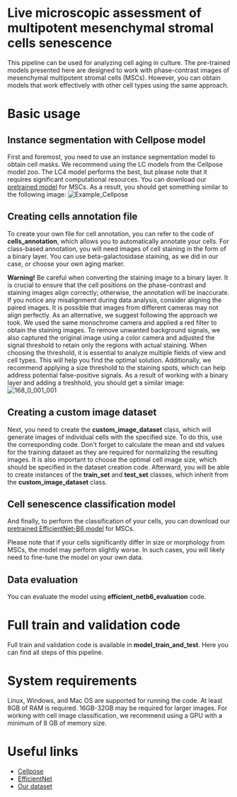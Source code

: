 # Live microscopic assessment of multipotent mesenchymal stromal cells senescence 

This pipeline can be used for analyzing cell aging in culture. The pre-trained models presented here are designed to work with phase-contrast images of mesenchymal multipotent stromal cells (MSCs). However, you can obtain models that work effectively with other cell types using the same approach.

# Basic usage
## Instance segmentation with Cellpose model
First and foremost, you need to use an instance segmentation model to obtain cell masks. We recommend using the LC models from the Cellpose model zoo. The LC4 model performs the best, but please note that it requires significant computational resources. You can download our [pretrained model](https://disk.yandex.com/d/P6ozzuQhfjHsAQ) for MSCs.
As a result, you should get something similar to the following image:
![Example_Cellpose](https://github.com/voynovaes/Senescence/assets/126082195/ee71e487-c269-4f36-a121-f89cde529796)


## Creating cells annotation file
To create your own file for cell annotation, you can refer to the code of **cells_annotation**, which allows you to automatically annotate your cells. For class-based annotation, you will need images of cell staining in the form of a binary layer. You can use beta-galactosidase staining, as we did in our case, or choose your own aging marker. 
 
**Warning!** Be careful when converting the staining image to a binary layer. It is crucial to ensure that the cell positions on the phase-contrast and staining images align correctly; otherwise, the annotation will be inaccurate. If you notice any misalignment during data analysis, consider aligning the paired images. It is possible that images from different cameras may not align perfectly. As an alternative, we suggest following the approach we took. We used the same monochrome camera and applied a red filter to obtain the staining images. To remove unwanted background signals, we also captured the original image using a color camera and adjusted the signal threshold to retain only the regions with actual staining. When choosing the threshold, it is essential to analyze multiple fields of view and cell types. This will help you find the optimal solution. Additionally, we recommend applying a size threshold to the staining spots, which can help address potential false-positive signals. As a result of working with a binary layer and adding a treshhold, you should get a similar image:
![168_0_001_001](https://github.com/voynovaes/Senescence/assets/126082195/bc4125e3-7f63-43f3-baf2-541dbf5427c2)

## Creating a custom image dataset
Next, you need to create the **custom_image_dataset** class, which will generate images of individual cells with the specified size. To do this, use the corresponding code. Don't forget to calculate the mean and std values for the training dataset as they are required for normalizing the resulting images. It is also important to choose the optimal cell image size, which should be specified in the dataset creation code. Afterward, you will be able to create instances of the **train_set** and **test_set** classes, which inherit from the **custom_image_dataset** class. 

## Cell senescence classification model
And finally, to perform the classification of your cells, you can download our [pretrained EfficientNet-B6 model](https://disk.yandex.ru/d/hhs_HskMeTn2zQ) for MSCs.

Please note that if your cells significantly differ in size or morphology from MSCs, the model may perform slightly worse. In such cases, you will likely need to fine-tune the model on your own data.

## Data evaluation
You can evaluate the model using **efficient_netb6_evaluation** code. 

# Full train and validation code
Full train and validation code is available in **model_train_and_test**. Here you can find all steps of this pipeline.

# System requirements
Linux, Windows, and Mac OS are supported for running the code. At least 8GB of RAM is required. 16GB-32GB may be required for larger images. For working with cell image classification, we recommend using a GPU with a minimum of 8 GB of memory size.

# Useful links 
* [Cellpose](https://github.com/MouseLand/cellpose)
* [EfficientNet](https://github.com/lukemelas/EfficientNet-PyTorch)
* [Our dataset](https://disk.yandex.ru/d/2MTM979NveB8tg)
